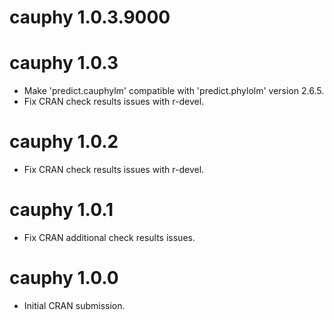 # cauphy 1.0.3.9000

# cauphy 1.0.3

* Make 'predict.cauphylm' compatible with 'predict.phylolm' version 2.6.5.
* Fix CRAN check results issues with r-devel.

# cauphy 1.0.2

* Fix CRAN check results issues with r-devel.

# cauphy 1.0.1

* Fix CRAN additional check results issues.

# cauphy 1.0.0

* Initial CRAN submission.
